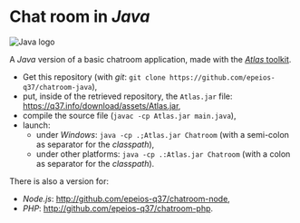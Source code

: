 # Chat room in *Java*

![Java logo](https://q37.info/download/assets/Java.png "Java")

A *Java* version of a basic chatroom application, made with the [*Atlas* toolkit](https://atlastk.org/).

- Get this repository (with *git*: `git clone https://github.com/epeios-q37/chatroom-java`),
- put, inside of the retrieved repository, the `Atlas.jar` file: https://q37.info/download/assets/Atlas.jar,
- compile the source file (`javac -cp Atlas.jar main.java`),
- launch:
	- under *Windows*: `java -cp .;Atlas.jar Chatroom` (with a semi-colon as separator for the *classpath*),
	- under other platforms: `java -cp .:Atlas.jar Chatroom` (with a colon as separator for the *classpath*).


There is also a version for:

  * *Node.js*: <http://github.com/epeios-q37/chatroom-node>,
  * *PHP*: <http://github.com/epeios-q37/chatroom-php>.